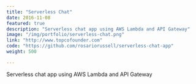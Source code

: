 ```yaml
---
title: "Serverless Chat"
date: 2016-11-08
featured: true
description: "Serverless chat app using AWS Lambda and API Gateway"
image: "/img/portfolio/serverless-chat.png"
link: "http://www.topcofounder.com"
code: "https://github.com/rosariorussell/serverless-chat-app"
weight: 500

---
```


Serverless chat app using AWS Lambda and API Gateway
